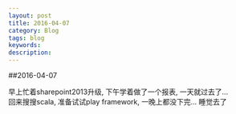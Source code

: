 ```yaml
---
layout: post
title: 2016-04-07
category: Blog
tags: blog
keywords:
description:
---
```

##2016-04-07  

早上忙着sharepoint2013升级, 下午学着做了一个报表, 一天就过去了...  
回来搜搜scala, 准备试试play framework, 一晚上都没下完... 睡觉去了